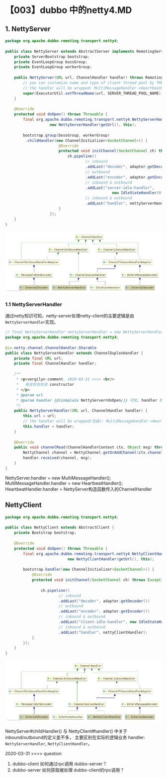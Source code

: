 # 【003】dubbo 中的netty4.MD


## 1. NettyServer
```java
package org.apache.dubbo.remoting.transport.netty4;

public class NettyServer extends AbstractServer implements RemotingServer {
    private ServerBootstrap bootstrap;
    private EventLoopGroup bossGroup;
    private EventLoopGroup workerGroup;

    public NettyServer(URL url, ChannelHandler handler) throws RemotingException {
        // you can customize name and type of client thread pool by THREAD_NAME_KEY and THREADPOOL_KEY in CommonConstants.
        // the handler will be wrapped: MultiMessageHandler->HeartbeatHandler->handler
        super(ExecutorUtil.setThreadName(url, SERVER_THREAD_POOL_NAME), ChannelHandlers.wrap(handler, url));
    }

    @Override
    protected void doOpen() throws Throwable {
        final org.apache.dubbo.remoting.transport.netty4.NettyServerHandler nettyServerHandler = 
                    new NettyServerHandler(getUrl(), this);

        bootstrap.group(bossGroup, workerGroup)
         .childHandler(new ChannelInitializer<SocketChannel>() {
                        @Override
                        protected void initChannel(SocketChannel ch) throws Exception {
                            ch.pipeline()
                                    // inbound           
                                    .addLast("decoder", adapter.getDecoder()) 
                                    // outbound
                                    .addLast("encoder", adapter.getEncoder())
                                    // inbound & outbound
                                    .addLast("server-idle-handler", 
                                                new IdleStateHandler(0, 0, idleTimeout, MILLISECONDS))  
                                    // inbound & outbound
                                    .addLast("handler", nettyServerHandler);
                        }
                    });
    }
}
```

![dubbo-netty-server-child-handler.png](./uml/dubbo-netty-server-child-handler.png)

### 1.1 NettyServerHandler
通过netty知识可知，netty-server处理netty-client的主要逻辑是由`NettyServerHandler`实现。

```java
// final NettyServerHandler nettyServerHandler = new NettyServerHandler(getUrl(), this);
package org.apache.dubbo.remoting.transport.netty4;

@io.netty.channel.ChannelHandler.Sharable
public class NettyServerHandler extends ChannelDuplexHandler {
    private final URL url;
    private final ChannelHandler handler;
    
    /**
     * <p>vergilyn-comment, 2020-03-31 >>>> <br/>
     *   有且仅存在该 constructor
     * </p>
     * @param url
     * @param handler {@linkplain NettyServer#doOpen()} 可知, handler 即{@linkplain NettyServer}
     */
    public NettyServerHandler(URL url, ChannelHandler handler) {
        this.url = url;
        // the handler will be wrapped(包装): MultiMessageHandler->HeartbeatHandler->handler
        this.handler = handler;
    }

    @Override
    public void channelRead(ChannelHandlerContext ctx, Object msg) throws Exception {
        NettyChannel channel = NettyChannel.getOrAddChannel(ctx.channel(), url, handler);
        handler.received(channel, msg);
    }
}
```

NettyServer.handler = new MultiMessageHandler();
MultiMessageHandler.handler = new HeartbeatHandler();
HeartbeatHandler.handler = NettyServer构造函数传入的ChannelHandler



## NettyClient
```java
package org.apache.dubbo.remoting.transport.netty4;

public class NettyClient extends AbstractClient {
    private Bootstrap bootstrap;

    @Override
    protected void doOpen() throws Throwable {
        final org.apache.dubbo.remoting.transport.netty4.NettyClientHandler nettyClientHandler = 
                            new NettyClientHandler(getUrl(), this);

        bootstrap.handler(new ChannelInitializer<SocketChannel>() {
            @Override
            protected void initChannel(SocketChannel ch) throws Exception {

                ch.pipeline()
                        // inbound
                        .addLast("decoder", adapter.getDecoder())
                        // outbound
                        .addLast("encoder", adapter.getEncoder())
                        // inbound & outbound
                        .addLast("client-idle-handler", new IdleStateHandler(heartbeatInterval, 0, 0, MILLISECONDS))
                        // inbound & outbound
                        .addLast("handler", nettyClientHandler);
            }
        });
    }
}
```

![dubbo-netty-client-handler.png](./uml/dubbo-netty-client-handler.png)  

NettyServer#childHandler() 与 NettyClient#handler() 中关于inbound/outbound的定义差不多，
主要区别在实际的逻辑业务 handler: `NettyServerHandler`, `NettyClientHandler`。


2020-03-31 >>>> question
1. dubbo-client 如何通过rpc调用 dubbo-server？
2. dubbo-server 如何获取被处理 dubbo-client的rpc调用？